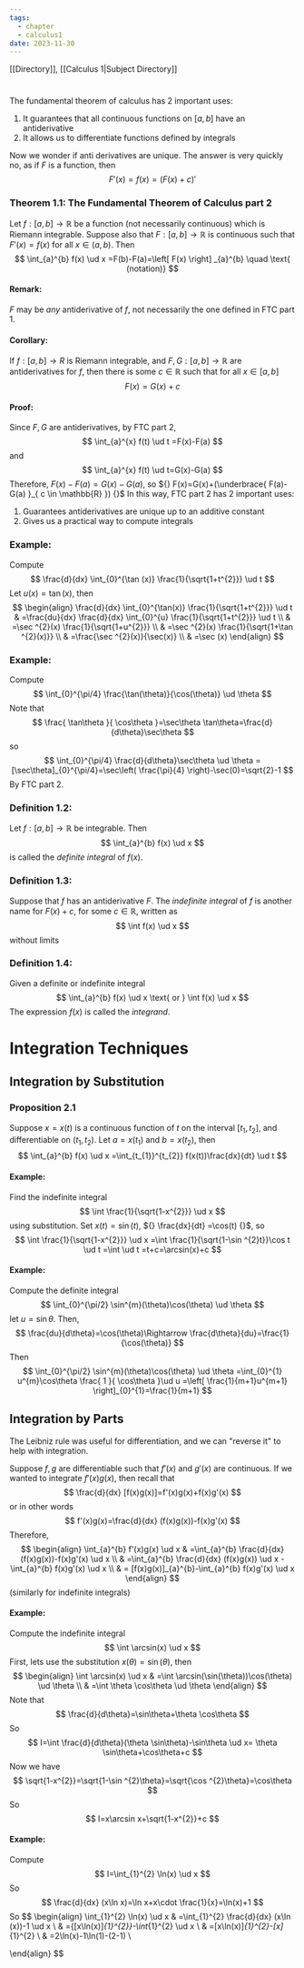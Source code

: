```yaml
---
tags:
  - chapter
  - calculus1
date: 2023-11-30
---
```

[[Directory]], [[Calculus 1|Subject Directory]]
# 
## 
### 
The fundamental theorem of calculus has ${} 2 {}$ important uses:
1. It guarantees that all continuous functions on ${} [a,\, b] {}$ have an antiderivative
2. It allows us to differentiate functions defined by integrals

Now we wonder if anti derivatives are unique. The answer is very quickly no, as if $F$ is a function, then 
$$
F'(x)=f(x)=(F(x)+c)'
$$

### Theorem 1.1: The Fundamental Theorem of Calculus part 2
Let ${} f:[a,\, b]\to{}\mathbb{R} {}$ be a function (not necessarily continuous) which is Riemann integrable. Suppose also that ${} F:[a,\, b]\to{}\mathbb{R} {}$ is continuous such that ${} F'(x)=f(x) {}$ for all ${} x \in (a,\, b) {}$. Then
$$
\int_{a}^{b} f(x) \ud x =F(b)-F(a)=\left[ F(x) \right] _{a}^{b} \quad \text{    (notation)}
$$
#### Remark:
$F$ may be *any* antiderivative of $f$, not necessarily the one defined in FTC part 1.
#### Corollary:
If ${} f:[a,\, b]\to{}R {}$ is Riemann integrable, and ${} F,\, G:[a,\, b]\to{}\mathbb{R} {}$ are antiderivatives for $f$, then there is some ${} c \in \mathbb{R} {}$ such that for all ${} x \in [a,\, b] {}$
$$
F(x)=G(x)+c
$$
#### Proof:
Since ${} F,\, G {}$ are antiderivatives, by FTC part 2, 
$$
\int_{a}^{x} f(t) \ud t =F(x)-F(a)
$$
and
$$
\int_{a}^{x} f(t) \ud t=G(x)-G(a) 
$$
Therefore, ${} F(x)-F(a)=G(x)-G(a) {}$, so ${} F(x)=G(x)+(\underbrace{ F(a)-G(a) }_{ c \in \mathbb{R} }) {}$
In this way, FTC part 2 has 2 important uses:
1. Guarantees antiderivatives are unique up to an additive constant
2. Gives us a practical way to compute integrals
### Example:
Compute
$$
\frac{d}{dx} \int_{0}^{\tan (x)} \frac{1}{\sqrt{1+t^{2}}} \ud t 
$$
Let ${} u(x)=\tan(x) {}$, then
$$
\begin{align}
 \frac{d}{dx} \int_{0}^{\tan(x)} \frac{1}{\sqrt{1+t^{2}}} \ud t & =\frac{du}{dx} \frac{d}{dx} \int_{0}^{u} \frac{1}{\sqrt{1+t^{2}}} \ud t \\
 & =\sec ^{2}(x) \frac{1}{\sqrt{1+u^{2}}} \\
 & =\sec ^{2}(x) \frac{1}{\sqrt{1+\tan ^{2}(x)}} \\
 & =\frac{\sec ^{2}(x)}{\sec(x)} \\
 & =\sec (x) 
 \end{align}
$$
### Example:
Compute 
$$
\int_{0}^{\pi/4} \frac{\tan(\theta)}{\cos(\theta)} \ud \theta 
$$
Note that $$
\frac{ \tan\theta }{ \cos\theta }=\sec\theta \tan\theta=\frac{d}{d\theta}\sec\theta
$$
so
$$
\int_{0}^{\pi/4} \frac{d}{d\theta}\sec\theta \ud \theta =[\sec\theta]_{0}^{\pi/4}=\sec\left( \frac{\pi}{4} \right)-\sec(0)=\sqrt{2}-1
$$
By FTC part 2.
### Definition 1.2:
Let ${} f:[a,\, b]\to{}\mathbb{R} {}$ be integrable. Then 
$$
\int_{a}^{b} f(x) \ud x 
$$is called the *definite integral* of ${} f(x)$. 
### Definition 1.3:
Suppose that $f$ has an antiderivative $F$. The *indefinite integral* of $f$ is another name for ${} F(x)+c {}$, for some ${} c \in \mathbb{R} {}$, written as
$$
\int f(x) \ud x 
$$
without limits
### Definition 1.4:
Given a definite or indefinite integral
$$
\int_{a}^{b} f(x) \ud x \text{ or } \int f(x) \ud x
$$
The expression ${} f(x) {}$ is called the *integrand*.
# Integration Techniques
## Integration by Substitution
### Proposition 2.1
Suppose ${} x=x(t) {}$ is a continuous function of ${} t {}$ on the interval ${} [t_{1},\, t_{2}] {}$, and differentiable on ${} (t_{1},\, t_{2}) {}$. Let ${} a=x(t_{1}) {}$ and ${} b=x(t_{2}) {}$, then
$$
\int_{a}^{b} f(x) \ud x =\int_{t_{1}}^{t_{2}} f(x(t))\frac{dx}{dt}  \ud t
$$
#### Example:
Find the indefinite integral 
$$
\int \frac{1}{\sqrt{1-x^{2}}} \ud x 
$$
using substitution.
Set ${} x(t)=\sin(t) {}$, ${} \frac{dx}{dt} =\cos(t) {}$, so
$$
\int \frac{1}{\sqrt{1-x^{2}}} \ud x =\int \frac{1}{\sqrt{1-\sin ^{2}t}}\cos t \ud t =\int  \ud t =t+c=\arcsin(x)+c
$$
#### Example:
Compute the definite integral 
$$
\int_{0}^{\pi/2} \sin^{m}(\theta)\cos(\theta) \ud \theta 
$$
let ${} u=\sin\theta {}$. Then, 
$$
\frac{du}{d\theta}=\cos(\theta)\Rightarrow \frac{d\theta}{du}=\frac{1}{\cos(\theta)} 
$$
Then
$$
\int_{0}^{\pi/2} \sin^{m}(\theta)\cos(\theta) \ud \theta =\int_{0}^{1} u^{m}\cos\theta \frac{ 1 }{ \cos\theta }\ud u =\left[ \frac{1}{m+1}u^{m+1} \right]_{0}^{1}=\frac{1}{m+1}
$$
## Integration by Parts
The Leibniz rule was useful for differentiation, and we can "reverse it" to help with integration.

Suppose ${} f,\, g {}$ are differentiable such that ${} f'(x) {}$ and ${} g'(x) {}$ are continuous. If we wanted to integrate ${} f'(x)g(x) {}$, then recall that
$$
\frac{d}{dx} [f(x)g(x)]=f'(x)g(x)+f(x)g'(x)
$$
or in other words
$$
f'(x)g(x)=\frac{d}{dx} (f(x)g(x))-f(x)g'(x)
$$
Therefore, 
$$
\begin{align}
 \int_{a}^{b} f'(x)g(x) \ud x  & =\int_{a}^{b} \frac{d}{dx} (f(x)g(x))-f(x)g'(x) \ud x    \\
 & =\int_{a}^{b} \frac{d}{dx} (f(x)g(x)) \ud x -\int_{a}^{b} f(x)g'(x) \ud x  \\
 & = [f(x)g(x)]_{a}^{b}-\int_{a}^{b} f(x)g'(x) \ud x 
 \end{align}
$$
(similarly for indefinite integrals)
#### Example:
Compute the indefinite integral
$$
\int \arcsin(x) \ud x 
$$
First, lets use the substitution ${} x(\theta)=\sin(\theta) {}$, then 
$$
\begin{align}
 \int \arcsin(x) \ud x  & =\int \arcsin(\sin(\theta))\cos(\theta) \ud \theta    \\
 & =\int \theta \cos\theta \ud \theta 
 \end{align}
$$
Note that
$$
\frac{d}{d\theta}=\sin\theta+\theta \cos\theta
$$
So
$$
I=\int \frac{d}{d\theta}(\theta \sin\theta)-\sin\theta \ud x= \theta \sin\theta+\cos\theta+c
$$
Now we have
$$
\sqrt{1-x^{2}}=\sqrt{1-\sin ^{2}\theta}=\sqrt{\cos ^{2}\theta}=\cos\theta
$$
So
$$
I=x\arcsin x+\sqrt{1-x^{2}}+c
$$
#### Example:
Compute 
$$
I=\int_{1}^{2} \ln(x) \ud x
$$
So
$$
\frac{d}{dx} (x\ln x)=\ln x+x\cdot \frac{1}{x}=\ln(x)+1
$$
So
$$
\begin{align}
 \int_{1}^{2} \ln(x) \ud x  & =\int_{1}^{2} \frac{d}{dx} (x\ln (x))-1 \ud x    \\
 & ={[x\ln(x)]_{1}^{2}}-\int_{1}^{2}  \ud x  \\
 & =[x\ln(x)]_{1}^{2}-[x]_{1}^{2} \\
 & =2\ln(x)-1\ln(1)-(2-1) \\

 \end{align}
$$